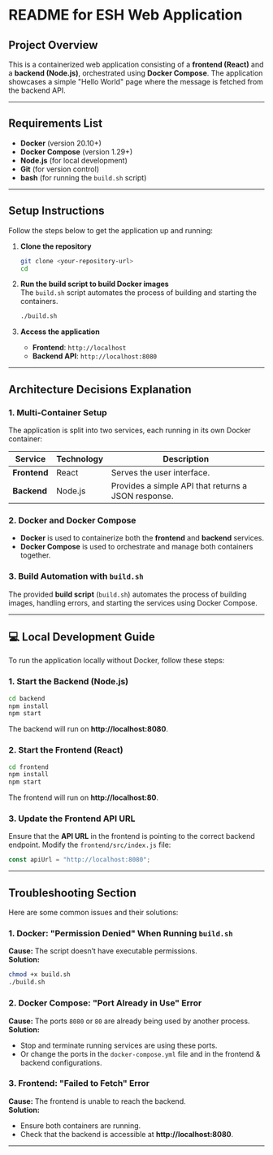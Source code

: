 # README for ESH Web Application

## Project Overview  
This is a containerized web application consisting of a **frontend (React)** and a **backend (Node.js)**, orchestrated using **Docker Compose**. The application showcases a simple "Hello World" page where the message is fetched from the backend API.

---

## Requirements List

- **Docker** (version 20.10+)
- **Docker Compose** (version 1.29+)
- **Node.js** (for local development)
- **Git** (for version control)
- **bash** (for running the `build.sh` script)

---

## Setup Instructions

Follow the steps below to get the application up and running:

1. **Clone the repository**  
   ```bash
   git clone <your-repository-url>
   cd 
   ```

2. **Run the build script to build Docker images**  
   The `build.sh` script automates the process of building and starting the containers.  
   ```bash
   ./build.sh
   ```

3. **Access the application**  
   - **Frontend**: `http://localhost`  
   - **Backend API**: `http://localhost:8080`

---

## Architecture Decisions Explanation

### 1. Multi-Container Setup
The application is split into two services, each running in its own Docker container:

| **Service**   | **Technology** | **Description**                              |
|---------------|----------------|----------------------------------------------|
| **Frontend**  | React          | Serves the user interface.                  |
| **Backend**   | Node.js        | Provides a simple API that returns a JSON response. |

### 2. Docker and Docker Compose
- **Docker** is used to containerize both the **frontend** and **backend** services.
- **Docker Compose** is used to orchestrate and manage both containers together.

### 3. Build Automation with `build.sh`
The provided **build script** (`build.sh`) automates the process of building images, handling errors, and starting the services using Docker Compose.

---

## 💻 Local Development Guide

To run the application locally without Docker, follow these steps:

### 1. Start the Backend (Node.js)
```bash
cd backend
npm install
npm start
```
The backend will run on **http://localhost:8080**.

### 2. Start the Frontend (React)
```bash
cd frontend
npm install
npm start
```
The frontend will run on **http://localhost:80**.

### 3. Update the Frontend API URL
Ensure that the **API URL** in the frontend is pointing to the correct backend endpoint. Modify the `frontend/src/index.js` file:

```javascript
const apiUrl = "http://localhost:8080";
```

---

## Troubleshooting Section

Here are some common issues and their solutions:

### 1. Docker: "Permission Denied" When Running `build.sh`
**Cause:** The script doesn’t have executable permissions.  
**Solution:**  
```bash
chmod +x build.sh
./build.sh
```

### 2. Docker Compose: "Port Already in Use" Error
**Cause:** The ports `8080` or `80` are already being used by another process.  
**Solution:**  
- Stop and terminate running services are using these ports.  
- Or change the ports in the `docker-compose.yml` file and in the frontend & backend configurations.

### 3. Frontend: "Failed to Fetch" Error
**Cause:** The frontend is unable to reach the backend.  
**Solution:**  
- Ensure both containers are running.  
- Check that the backend is accessible at **http://localhost:8080**.

---
